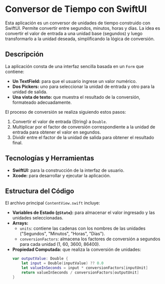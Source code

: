 # Conversor de Tiempo con SwiftUI

Esta aplicación es un conversor de unidades de tiempo construido con SwiftUI. Permite convertir entre segundos, minutos, horas y días. La idea es convertir el valor de entrada a una unidad base (segundos) y luego transformarlo a la unidad deseada, simplificando la lógica de conversión.

## Descripción

La aplicación consta de una interfaz sencilla basada en un `Form` que contiene:
- **Un TextField:** para que el usuario ingrese un valor numérico.
- **Dos Pickers:** uno para seleccionar la unidad de entrada y otro para la unidad de salida.
- **Una vista de texto:** que muestra el resultado de la conversión, formateado adecuadamente.

El proceso de conversión se realiza siguiendo estos pasos:
1. Convertir el valor de entrada (String) a `Double`.
2. Multiplicar por el factor de conversión correspondiente a la unidad de entrada para obtener el valor en segundos.
3. Dividir entre el factor de la unidad de salida para obtener el resultado final.

## Tecnologías y Herramientas

- **SwiftUI:** para la construcción de la interfaz de usuario.
- **Xcode:** para desarrollar y ejecutar la aplicación.

## Estructura del Código

El archivo principal `ContentView.swift` incluye:
- **Variables de Estado (`@State`):** para almacenar el valor ingresado y las unidades seleccionadas.
- **Arrays:**
  - `units`: contiene las cadenas con los nombres de las unidades ("Segundos", "Minutos", "Horas", "Días").
  - `conversionFactors`: almacena los factores de conversión a segundos para cada unidad (1, 60, 3600, 86400).
- **Propiedad Computada:** que realiza la conversión de unidades:
  ```swift
  var outputValue: Double {
      let input = Double(inputValue) ?? 0.0
      let valueInSeconds = input * conversionFactors[inputUnit]
      return valueInSeconds / conversionFactors[outputUnit]
  }